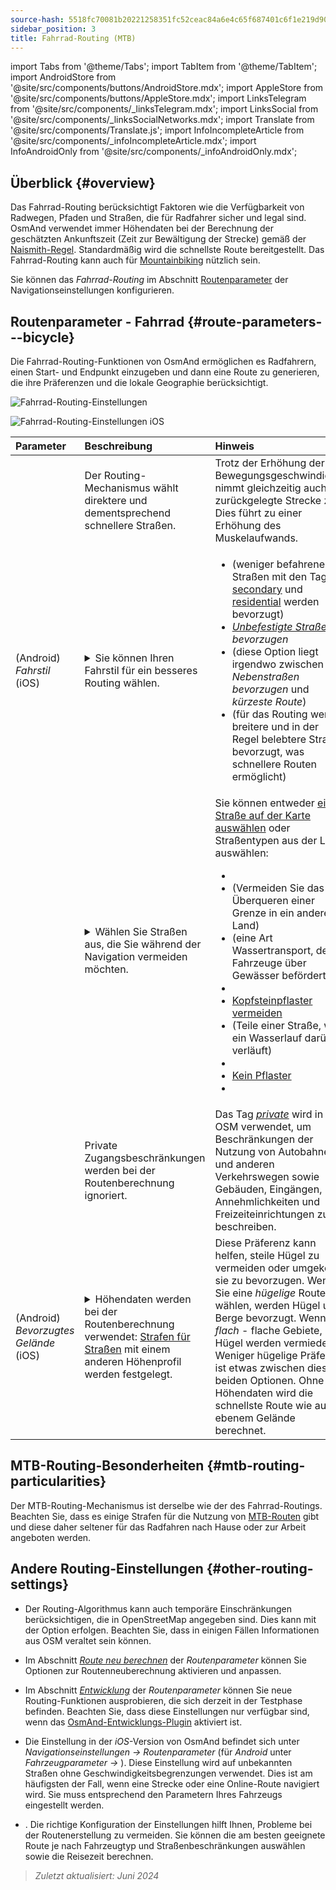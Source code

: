 ```yaml
---
source-hash: 5518fc70081b20221258351fc52ceac84a6e4c65f687401c6f1e219d9057dfed
sidebar_position: 3
title: Fahrrad-Routing (MTB)
---
```

import Tabs from '@theme/Tabs';
import TabItem from '@theme/TabItem';
import AndroidStore from '@site/src/components/buttons/AndroidStore.mdx';
import AppleStore from '@site/src/components/buttons/AppleStore.mdx';
import LinksTelegram from '@site/src/components/_linksTelegram.mdx';
import LinksSocial from '@site/src/components/_linksSocialNetworks.mdx';
import Translate from '@site/src/components/Translate.js';
import InfoIncompleteArticle from '@site/src/components/_infoIncompleteArticle.mdx';
import InfoAndroidOnly from '@site/src/components/_infoAndroidOnly.mdx';



## Überblick {#overview}

Das Fahrrad-Routing berücksichtigt Faktoren wie die Verfügbarkeit von Radwegen, Pfaden und Straßen, die für Radfahrer sicher und legal sind. OsmAnd verwendet immer Höhendaten bei der Berechnung der geschätzten Ankunftszeit (Zeit zur Bewältigung der Strecke) gemäß der [Naismith-Regel](https://de.wikipedia.org/wiki/Naismith-Regel#Scarf%E2%80%99s_equivalence_between_distance_and_climb). Standardmäßig wird die schnellste Route bereitgestellt.
Das Fahrrad-Routing kann auch für [Mountainbiking](#mtb-routing-particularities) nützlich sein.

Sie können das *Fahrrad-Routing* im Abschnitt [Routenparameter](../guidance/navigation-settings#route-parameters) der Navigationseinstellungen konfigurieren.


## Routenparameter - Fahrrad {#route-parameters---bicycle}

Die Fahrrad-Routing-Funktionen von OsmAnd ermöglichen es Radfahrern, einen Start- und Endpunkt einzugeben und dann eine Route zu generieren, die ihre Präferenzen und die lokale Geographie berücksichtigt.

<Tabs groupId="operating-systems" queryString="current-os">

<TabItem value="android" label="Android">

![Fahrrad-Routing-Einstellungen](@site/static/img/navigation/routing/cycling_routing_andr.png)

</TabItem>

<TabItem value="ios" label="iOS">

![Fahrrad-Routing-Einstellungen iOS](@site/static/img/navigation/routing/cycling_routing_ios.png)

</TabItem>

</Tabs>

| Parameter | Beschreibung | Hinweis |
|:------------|:---------------|:---------------|
|*<Translate android="true" ids="fast_route_mode"/>* | Der Routing-Mechanismus wählt direktere und dementsprechend schnellere Straßen. | Trotz der Erhöhung der Bewegungsgeschwindigkeit nimmt gleichzeitig auch die zurückgelegte Strecke zu. Dies führt zu einer Erhöhung des Muskelaufwands. |
| *<Translate android="true" ids="routing_attr_driving_style_name"/>* (Android) *Fahrstil* (iOS) | <details><summary> Sie können Ihren Fahrstil für ein besseres Routing wählen. </summary> ![Fahrstil Fahrrad Android](@site/static/img/navigation/routing/style_cycling_andr.png) </details> | <ul><li> *<Translate android="true" ids="routing_attr_driving_style_safety_name"/>* (weniger befahrene Straßen mit den Tags [secondary](https://wiki.openstreetmap.org/wiki/Tag:highway%3Dsecondary) und [residential](https://wiki.openstreetmap.org/wiki/Tag:highway%3Dresidential) werden bevorzugt) </li><li> *[Unbefestigte Straßen](https://wiki.openstreetmap.org/wiki/Key:surface#Unpaved) bevorzugen* </li><li> *<Translate android="true" ids="routing_attr_driving_style_balance_name"/>* (diese Option liegt irgendwo zwischen *Nebenstraßen bevorzugen* und *kürzeste Route*) </li><li> *<Translate android="true" ids="routing_attr_driving_style_speed_name"/>* (für das Routing werden breitere und in der Regel belebtere Straßen bevorzugt, was schnellere Routen ermöglicht) </li></ul> |
| *<Translate android="true" ids="impassable_road"/>* | <details><summary> Wählen Sie Straßen aus, die Sie während der Navigation vermeiden möchten. </summary>![Straßen vermeiden Android](@site/static/img/navigation/routing/avoid_cycling_andr.png) </details> | Sie können entweder [eine Straße auf der Karte auswählen](../../map/map-context-menu/#avoid-road) oder Straßentypen aus der Liste auswählen: <ul><li>[<Translate android="true" ids="routing_attr_avoid_unpaved_name"/>](https://wiki.openstreetmap.org/wiki/Key:surface)</li><li>[<Translate android="true" ids="routing_attr_avoid_borders_name"/>](https://wiki.openstreetmap.org/wiki/Tag:barrier%3Dborder_control) (Vermeiden Sie das Überqueren einer Grenze in ein anderes Land)</li><li>[<Translate android="true" ids="routing_attr_avoid_ferries_name"/>](https://wiki.openstreetmap.org/wiki/Ferries) (eine Art Wassertransport, der Fahrzeuge über Gewässer befördert)</li><li>[<Translate android="true" ids="routing_attr_avoid_stairs_name"/>](https://wiki.openstreetmap.org/wiki/Tag:highway%3Dsteps)</li><li>[Kopfsteinpflaster vermeiden](https://wiki.openstreetmap.org/wiki/Tag:surface%3Dcobblestone)</li><li> [<Translate android="true" ids="routing_attr_avoid_fords_name"/>](https://wiki.openstreetmap.org/wiki/Tag:ford%3Dyes) (Teile einer Straße, wo ein Wasserlauf darüber verläuft) </li><li> [<Translate android="true" ids="routing_attr_avoid_tunnels_name"/>](https://wiki.openstreetmap.org/wiki/Key:tunnel) </li><li> [Kein Pflaster](https://wiki.openstreetmap.org/wiki/Tag:surface%3Dsett)</li><li> [<Translate android="true" ids="routing_attr_avoid_footways_name"/>](https://wiki.openstreetmap.org/wiki/Tag:highway%3Dfootway) </li></ul>|
| *<Translate android="true" ids="routing_attr_allow_private_name"/>* | Private Zugangsbeschränkungen werden bei der Routenberechnung ignoriert. | Das Tag *[private](https://wiki.openstreetmap.org/wiki/Key:access)* wird in OSM verwendet, um Beschränkungen der Nutzung von Autobahnen und anderen Verkehrswegen sowie Gebäuden, Eingängen, Annehmlichkeiten und Freizeiteinrichtungen zu beschreiben. |
|*<Translate android="true" ids="routing_attr_height_obstacles_name"/>* (Android) *Bevorzugtes Gelände* (iOS) | <details><summary> Höhendaten werden bei der Routenberechnung verwendet: [Strafen für Straßen](../../../technical/osmand-file-formats/osmand-routing-xml.md#penalties-of-elevation-data) mit einem anderen Höhenprofil werden festgelegt. </summary> ![Höhendaten verwenden Android](@site/static/img/navigation/routing/pedestrian_elevation_andr.png) </details> | Diese Präferenz kann helfen, steile Hügel zu vermeiden oder umgekehrt, sie zu bevorzugen. Wenn Sie eine *hügelige* Route wählen, werden Hügel und Berge bevorzugt. Wenn *flach* - flache Gebiete, Hügel werden vermieden. Weniger hügelige Präferenz ist etwas zwischen diesen beiden Optionen. Ohne Höhendaten wird die schnellste Route wie auf ebenem Gelände berechnet. |


## MTB-Routing-Besonderheiten {#mtb-routing-particularities}

Der MTB-Routing-Mechanismus ist derselbe wie der des Fahrrad-Routings. Beachten Sie, dass es einige Strafen für die Nutzung von [MTB-Routen](../../map/vector-maps.md#routes) gibt und diese daher seltener für das Radfahren nach Hause oder zur Arbeit angeboten werden.


## Andere Routing-Einstellungen {#other-routing-settings}

- Der Routing-Algorithmus kann auch temporäre Einschränkungen berücksichtigen, die in OpenStreetMap angegeben sind. Dies kann mit der Option *[<Translate android="true" ids="temporary_conditional_routing"/>](../routing/osmand-routing.md#consider-temporary-limitations)* erfolgen. Beachten Sie, dass in einigen Fällen Informationen aus OSM veraltet sein können.

- Im Abschnitt [*Route neu berechnen*](../../navigation/guidance/navigation-settings.md#recalculate-route) der *Routenparameter* können Sie Optionen zur Routenneuberechnung aktivieren und anpassen.

- Im Abschnitt [*Entwicklung*](../guidance/navigation-settings.md#development-settings) der *Routenparameter* können Sie neue Routing-Funktionen ausprobieren, die sich derzeit in der Testphase befinden. Beachten Sie, dass diese Einstellungen nur verfügbar sind, wenn das [OsmAnd-Entwicklungs-Plugin](../../plugins/development.md) aktiviert ist.

- Die Einstellung *[<Translate ios="true" ids="road_speeds"/>](../guidance/navigation-settings.md#road-speeds)* in der *iOS*-Version von OsmAnd befindet sich unter *Navigationseinstellungen → Routenparameter* (für *Android* unter *Fahrzeugparameter → [<Translate android="true" ids="default_speed_setting_title"/>](../guidance/navigation-settings.md#default-speed--road-speeds)*). Diese Einstellung wird auf unbekannten Straßen ohne Geschwindigkeitsbegrenzungen verwendet. Dies ist am häufigsten der Fall, wenn eine Strecke oder eine Online-Route navigiert wird. Sie muss entsprechend den Parametern Ihres Fahrzeugs eingestellt werden.

- *[<Translate ios="true" ids="vehicle_parameters"/>](../guidance/navigation-settings.md#vehicle-parameters)*. Die richtige Konfiguration der Einstellungen hilft Ihnen, Probleme bei der Routenerstellung zu vermeiden. Sie können die am besten geeignete Route je nach Fahrzeugtyp und Straßenbeschränkungen auswählen sowie die Reisezeit berechnen.

> *Zuletzt aktualisiert: Juni 2024*